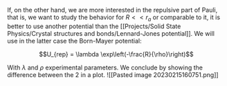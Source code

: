 If, on the other hand, we are more interested in the repulsive part of Pauli, that is, we want to study the behavior for $R << r_a$ or comparable to it, it is better to use another potential than the [[Projects/Solid State Physics/Crystal structures and bonds/Lennard-Jones potential]].
We will use in the latter case the Born-Mayer potential:

$$U_{rep} = \lambda \exp\left(-\frac{R}{\rho}\right)$$

With $\lambda$ and $\rho$ experimental parameters.
We conclude by showing the difference between the 2 in a plot.
![[Pasted image 20230215160751.png]]
